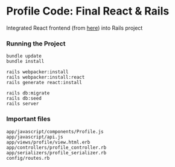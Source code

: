 # Profile Code: Final React & Rails
Integrated React frontend (from [here](https://github.com/kdchin/profile-frontend)) into Rails project

### Running the Project
```
bundle update
bundle install

rails webpacker:install
rails webpacker:install:react
rails generate react:install

rails db:migrate
rails db:seed
rails server
```

### Important files
```
app/javascript/components/Profile.js
app/javascript/api.js
app/views/profile/view.html.erb
app/controllers/profile_controller.rb
app/serializers/profile_serializer.rb
config/routes.rb
```